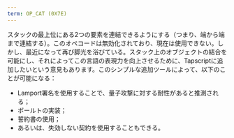 ```yaml
---
term: OP_CAT (0X7E)
---
```

スタックの最上位にある2つの要素を連結できるようにする（つまり、端から端まで連結する）。このオペコードは無効化されており、現在は使用できない。しかし、最近になって再び脚光を浴びている。スタック上のオブジェクトの結合を可能にし、それによってこの言語の表現力を向上させるために、Tapscriptに追加したいという意見もあります。このシンプルな追加ツールによって、以下のことが可能になる：


- Lamport署名を使用することで、量子攻撃に対する耐性があると推測される；
- ボールトの実装；
- 誓約書の使用；
- あるいは、失効しない契約を使用することもできる。